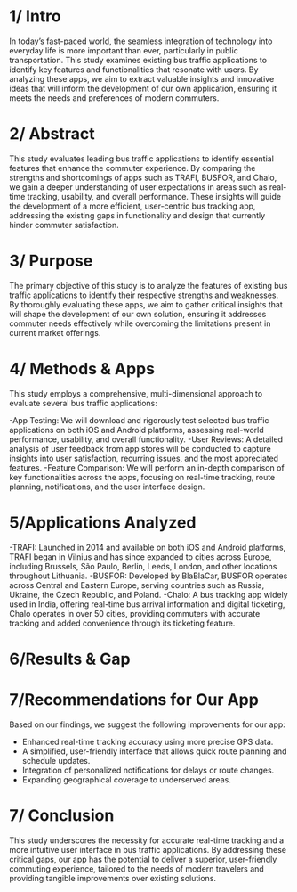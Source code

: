 #  1/ Intro   
In today’s fast-paced world, the seamless integration of technology into everyday life is more important than ever, particularly in public transportation. This study examines existing bus traffic applications to identify key features and functionalities that resonate with users. By analyzing these apps, we aim to extract valuable insights and innovative ideas that will inform the development of our own application, ensuring it meets the needs and preferences of modern commuters.
# 2/ Abstract  
This study evaluates leading bus traffic applications to identify essential features that enhance the commuter experience. By comparing the strengths and shortcomings of apps such as TRAFI, BUSFOR, and Chalo, we gain a deeper understanding of user expectations in areas such as real-time tracking, usability, and overall performance. These insights will guide the development of a more efficient, user-centric bus tracking app, addressing the existing gaps in functionality and design that currently hinder commuter satisfaction.
# 3/ Purpose  
The primary objective of this study is to analyze the features of existing bus traffic applications to identify their respective strengths and weaknesses. By thoroughly evaluating these apps, we aim to gather critical insights that will shape the development of our own solution, ensuring it addresses commuter needs effectively while overcoming the limitations present in current market offerings.  
# 4/ Methods & Apps  
This study employs a comprehensive, multi-dimensional approach to evaluate several bus traffic applications:

-App Testing: We will download and rigorously test selected bus traffic applications on both iOS and Android platforms, assessing real-world performance, usability, and overall functionality.
-User Reviews: A detailed analysis of user feedback from app stores will be conducted to capture insights into user satisfaction, recurring issues, and the most appreciated features.
-Feature Comparison: We will perform an in-depth comparison of key functionalities across the apps, focusing on real-time tracking, route planning, notifications, and the user interface design. 
# 5/Applications Analyzed  
-TRAFI: Launched in 2014 and available on both iOS and Android platforms, TRAFI began in Vilnius and has since expanded to cities across Europe, including Brussels, São Paulo, Berlin, Leeds, London, and other locations throughout Lithuania.
-BUSFOR: Developed by BlaBlaCar, BUSFOR operates across Central and Eastern Europe, serving countries such as Russia, Ukraine, the Czech Republic, and Poland.
-Chalo: A bus tracking app widely used in India, offering real-time bus arrival information and digital ticketing, Chalo operates in over 50 cities, providing commuters with accurate tracking and added convenience through its ticketing feature. 
# 6/Results & Gap  


# 7/Recommendations for Our App  
Based on our findings, we suggest the following improvements for our app:
- Enhanced real-time tracking accuracy using more precise GPS data.
- A simplified, user-friendly interface that allows quick route planning and schedule updates.
- Integration of personalized notifications for delays or route changes.
- Expanding geographical coverage to underserved areas. 
# 7/ Conclusion
This study underscores the necessity for accurate real-time tracking and a more intuitive user interface in bus traffic applications. By addressing these critical gaps, our app has the potential to deliver a superior, user-friendly commuting experience, tailored to the needs of modern travelers and providing tangible improvements over existing solutions.
